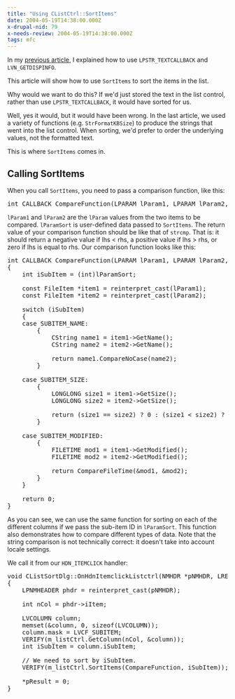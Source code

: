 ```yaml
---
title: "Using CListCtrl::SortItems"
date: 2004-05-19T14:38:00.000Z
x-drupal-nid: 79
x-needs-review: 2004-05-19T14:38:00.000Z
tags: mfc
---
```

In my [previous article](/node/view/253), I explained how to use `LPSTR_TEXTCALLBACK` and `LVN_GETDISPINFO`.

This article will show how to use `SortItems` to sort the items in the list.

Why would we want to do this? If we'd just stored the text in the list control, rather than use `LPSTR_TEXTCALLBACK`, it would have sorted for us.

Well, yes it would, but it would have been wrong. In the last article, we used a variety of functions (e.g. `StrFormatKBSize`) to produce the strings that went into the list control. When sorting, we'd prefer to order the underlying values, not the formatted text.

This is where `SortItems` comes in.

## Calling SortItems

When you call `SortItems`, you need to pass a comparison function, like this:

<pre>int CALLBACK CompareFunction(LPARAM lParam1, LPARAM lParam2, LPARAM lParamSort);</pre>

`lParam1` and `lParam2` are the `lParam` values from the two items to be compared. `lParamSort` is user-defined data passed to `SortItems`. The return value of your comparison function should be like that of `strcmp`. That is: it should return a negative value if lhs < rhs, a positive value if lhs > rhs, or zero if lhs is equal to rhs.
Our comparison function looks like this:

<pre>int CALLBACK CompareFunction(LPARAM lParam1, LPARAM lParam2, LPARAM lParamSort)
{
    int iSubItem = (int)lParamSort;

    const FileItem *item1 = reinterpret_cast<const FileItem *>(lParam1);
    const FileItem *item2 = reinterpret_cast<const FileItem *>(lParam2);

    switch (iSubItem)
    {
    case SUBITEM_NAME:
        {
            CString name1 = item1->GetName();
            CString name2 = item2->GetName();

            return name1.CompareNoCase(name2);
        }

    case SUBITEM_SIZE:
        {
            LONGLONG size1 = item1->GetSize();
            LONGLONG size2 = item2->GetSize();

            return (size1 == size2) ? 0 : (size1 < size2) ? -1 : 1;
        }

    case SUBITEM_MODIFIED:
        {
            FILETIME mod1 = item1->GetModified();
            FILETIME mod2 = item2->GetModified();

            return CompareFileTime(&mod1, &mod2);
        }
    }

    return 0;
}</pre>

As you can see, we can use the same function for sorting on each of the different columns if we pass the sub-item ID in `lParamSort`. This function also demonstrates how to compare different types of data. Note that the string comparison is not technically correct: it doesn't take into account locale settings.

We call it from our `HDN_ITEMCLICK` handler:

<pre>void CListSortDlg::OnHdnItemclickListctrl(NMHDR *pNMHDR, LRESULT *pResult)
{
    LPNMHEADER phdr = reinterpret_cast<LPNMHEADER>(pNMHDR);

    int nCol = phdr->iItem;

    LVCOLUMN column;
    memset(&column, 0, sizeof(LVCOLUMN));
    column.mask = LVCF_SUBITEM;
    VERIFY(m_listCtrl.GetColumn(nCol, &column));
    int iSubItem = column.iSubItem;

    // We need to sort by iSubItem.
    VERIFY(m_listCtrl.SortItems(CompareFunction, iSubItem));

    *pResult = 0;
}</pre>
